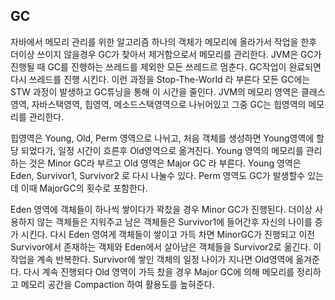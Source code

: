## GC
자바에서 메모리 관리를 위한 알고리즘
하나의 객체가 메모리에 올라가서 작업을 한후 더이상 쓰이지 않을경우 GC가 찾아서 제거함으로서 메모리를 관리한다.
JVM은 GC가 진행될 때 GC를 진행하는 쓰레드를 제외한 모든 쓰레드르 멈춘다. GC작업이 완료되면 다시 쓰레드를 진행 시킨다. 이런 과정을 Stop-The-World 라 부른다 
모든 GC에는 STW 과정이 발생하고 GC튜닝을 통해 이 시간을 줄인다.
JVM의 메모리 영역은 클래스영역, 자바스택영역, 힙영역, 메소드스택영역으로 나뉘어있고 그중 GC는 힙영역의 메모리를 관리한다.

힙영역은 Young, Old, Perm 영역으로 나뉘고, 처음 객체를 생성하면 Young영역에 할당 되었다가, 일정 시간이 흐른후 Old영역으로 옮겨진다.
Young 영역의 메모리를 관리하는 것은 Minor GC라 부르고 Old 영역은 Major GC 라 부른다.
Young 영역은 Eden, Survivor1, Survivor2 로 다시 나눌수 있다.
Perm 영역도 GC가 발생할수 있는데 이때 MajorGC의 횟수로 포함한다.

Eden 영역에 객체들이 하나씩 쌓이다가 꽉찼을 경우 Minor GC가 진행된다.
더이상 사용하지 않는 객체들은 지워주고 남은 객체들은 Survivor1에 들어간후 자신의 나이를 증가 시킨다.
다시 Eden 영여게 객체들이 쌓이고 가득 차면 MinorGC가 진행되고 이전 Survivor에서 존재하는 객체와 Eden에서 살아남은 객체들을 Survivor2로 옮긴다.
이 작업을 계속 반복한다.
Survivor에 쌓인 객체의 일정 나이가 지나면 Old영역에 옮겨준다.
다시 계속 진행되다 Old 영역이 가득 찼을 경우 Major GC에 의해 메모리를 정리하고 메모리 공간을 Compaction 하여 활용도를 높혀준다.